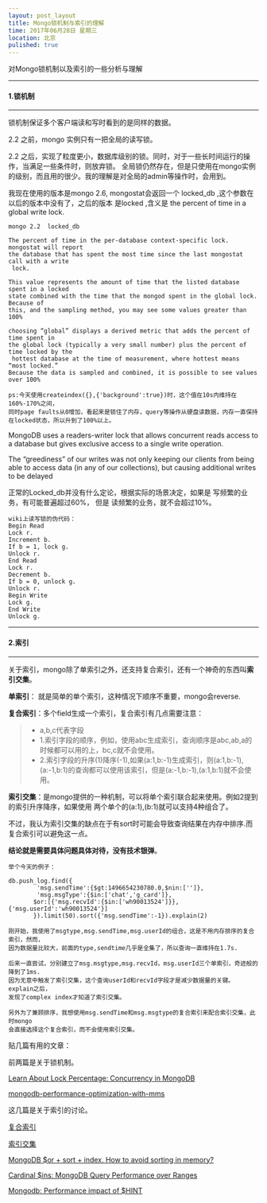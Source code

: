 ```yaml
---
layout: post_layout
title: Mongo锁机制与索引的理解
time: 2017年06月28日 星期三
location: 北京
pulished: true
---
```


对Mongo锁机制以及索引的一些分析与理解

<!--break-->


------

#### **1.锁机制** ####

----

锁机制保证多个客户端读和写时看到的是同样的数据。

2.2 之前，mongo 实例只有一把全局的读写锁。

2.2 之后，实现了粒度更小，数据库级别的锁。同时，对于一些长时间运行的操作，当满足一些条件时，则放弃锁。
  全局锁仍然存在，但是只使用在mongo实例的级别，而且用的很少。我的理解是对全局的admin等操作时，会用到。



我现在使用的版本是mongo 2.6, mongostat会返回一个 locked_db ,这个参数在以后的版本中没有了，之后的版本
是locked ,含义是 the percent of time in a global write lock.

```
mongo 2.2  locked_db

The percent of time in the per-database context-specific lock. mongostat will report
the database that has spent the most time since the last mongostat call with a write
 lock.

This value represents the amount of time that the listed database spent in a locked 
state combined with the time that the mongod spent in the global lock. Because of 
this, and the sampling method, you may see some values greater than 100%

choosing “global” displays a derived metric that adds the percent of time spent in 
the global lock (typically a very small number) plus the percent of time locked by the
 hottest database at the time of measurement, where hottest means “most locked.” 
Because the data is sampled and combined, it is possible to see values over 100%

ps:今天使用createindex({},{'background':true})时，这个值在10s内维持在160%-170%之间，
同时page faults从0增加，看起来是锁住了内存，query等操作从硬盘读数据，内存一直保持
在locked状态，所以升到了100%以上。
```

MongoDB uses a readers-writer lock that allows concurrent reads access to a database 
but gives exclusive access to a single write operation.

The “greediness” of our writes was not only keeping our clients from being able to access
 data (in any of our collections), but causing additional writes to be delayed

正常的Locked_db并没有什么定论，根据实际的场景决定，如果是 写频繁的业务，有可能普遍超过60%，
但是 读频繁的业务，就不会超过10%。

```
wiki上读写锁的伪代码：
Begin Read
Lock r.
Increment b.
If b = 1, lock g.
Unlock r.
End Read
Lock r.
Decrement b.
If b = 0, unlock g.
Unlock r.
Begin Write
Lock g.
End Write
Unlock g.
```


----

####  **2.索引**  ####

----

关于索引，mongo除了单索引之外，还支持复合索引，还有一个神奇的东西叫**索引交集**。

**单索引**： 就是简单的单个索引，这种情况下顺序不重要，mongo会reverse.

**复合索引**：多个field生成一个索引，复合索引有几点需要注意：

> * a,b,c代表字段
> * 1.索引字段的顺序，例如，使用abc生成索引，查询顺序是abc,ab,a的时候都可以用的上，bc,c就不会使用。
> * 2.索引字段的升序(1)降序(-1),如果(a:1,b:-1)生成索引，则(a:1,b:-1),(a:-1,b:1)的查询都可以使用该索引，但是(a:-1,b:-1),(a:1,b:1)就不会使用。

**索引交集**：是mongo提供的一种机制，可以将单个索引联合起来使用。例如2提到的索引升序降序，如果使用
两个单个的(a:1),(b:1)就可以支持4种组合了。

  不过，我认为索引交集的缺点在于有sort时可能会导致查询结果在内存中排序.而复合索引可以避免这一点。

  **结论就是需要具体问题具体对待，没有技术银弹**。


```
举个今天的例子：

db.push_log.find({
        'msg.sendTime':{$gt:1496654230780.0,$nin:['']},
        'msg.msgType':{$in:['chat','g_card']},
       $or:[{'msg.recvId':{$in:['wh90013524']}},{'msg.userId':'wh90013524'}]
       }).limit(50).sort({'msg.sendTime':-1}).explain(2)

刚开始，我使用了msgtype,msg.sendTime,msg.userId的组合，这是不用内存排序的复合索引，然而，
因为数据量比较大，前面的type,sendtime几乎是全集了，所以查询一直维持在1.7s.

后来一直尝试，分别建立了msg.msgtype,msg.recvId，msg.userId三个单索引，奇迹般的降到了1ms.
因为无意中触发了索引交集，这个查询userId和recvId字段才是减少数据量的关键。explain之后，
发现了complex index才知道了索引交集。

另外为了兼顾排序，我想使用msg.sendTime和msg.msgtype的复合索引来配合索引交集，此时mongo
会直接选择这个复合索引，而不会使用索引交集。	
```
贴几篇有用的文章：

前两篇是关于锁机制。

[Learn About Lock Percentage: Concurrency in MongoDB](https://www.mongodb.com/blog/post/learn-about-lock-percentage-concurrency-in)

[mongodb-performance-optimization-with-mms](https://www.mongodb.com/blog/post/mongodb-performance-optimization-with-mms)

这几篇是关于索引的讨论。

[复合索引](https://docs.mongodb.com/master/core/index-compound/)

[索引交集](https://docs.mongodb.com/master/core/index-intersection/#previous-versions)

[MongoDB $or + sort + index. How to avoid sorting in memory?](https://stackoverflow.com/questions/43323102/mongodb-or-sort-index-how-to-avoid-sorting-in-memory?answertab=oldest#tab-top)

[Cardinal $ins: MongoDB Query Performance over Ranges](https://blog.mlab.com/2012/06/cardinal-ins/)

[Mongodb: Performance impact of $HINT](https://stackoverflow.com/questions/42871998/mongodb-performance-impact-of-hint/42875033#42875033)
